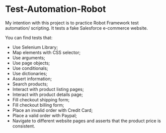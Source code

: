 # Test-Automation-Robot
My intention with this project is to practice Robot Framework test automation/ scripting. It tests a fake Salesforce e-commerce website.

You can find tests that:
- Use Selenium Library;
- Map elements with CSS selector;
- Use arguments;
- Use page objects;
- Use conditionals;
- Use dictionaries;
- Assert information;
- Search products;
- Interact with product listing pages;
- Interact with product details page;
- Fill checkout shipping form;
- Fill checkout billing form;
- Place an invalid order with Credit Card;
- Place a valid order with Paypal;
- Navigate to different website pages and asserts that the product price is consistent.
